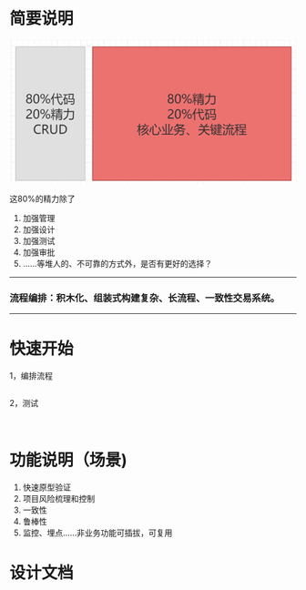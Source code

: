 # 简要说明
![应用架构精力关注点](应用架构精力分配.png)


这80%的精力除了
1. 加强管理
2. 加强设计
3. 加强测试
4. 加强审批
5. ……等堆人的、不可靠的方式外，是否有更好的选择？


<HR><H3>
流程编排：积木化、组装式构建复杂、长流程、一致性交易系统。
</H3><HR>
 



# 快速开始

1，编排流程

```java


```

2，测试

```log


```

# 功能说明（场景)

1. 快速原型验证
2. 项目风险梳理和控制
3. 一致性
4. 鲁棒性 
5. 监控、埋点……非业务功能可插拔，可复用

# 设计文档